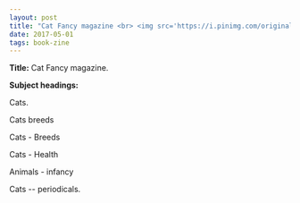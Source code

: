 ```yaml
---
layout: post
title: "Cat Fancy magazine <br> <img src='https://i.pinimg.com/originals/16/b6/46/16b646e3f1581032dd357569363571d4.jpg' height='375' width='225'>"
date: 2017-05-01
tags: book-zine
---
```


**Title:** Cat Fancy magazine.

**Subject headings:**

Cats.

Cats breeds 

Cats - Breeds

Cats - Health 

Animals - infancy 

Cats -- periodicals.
